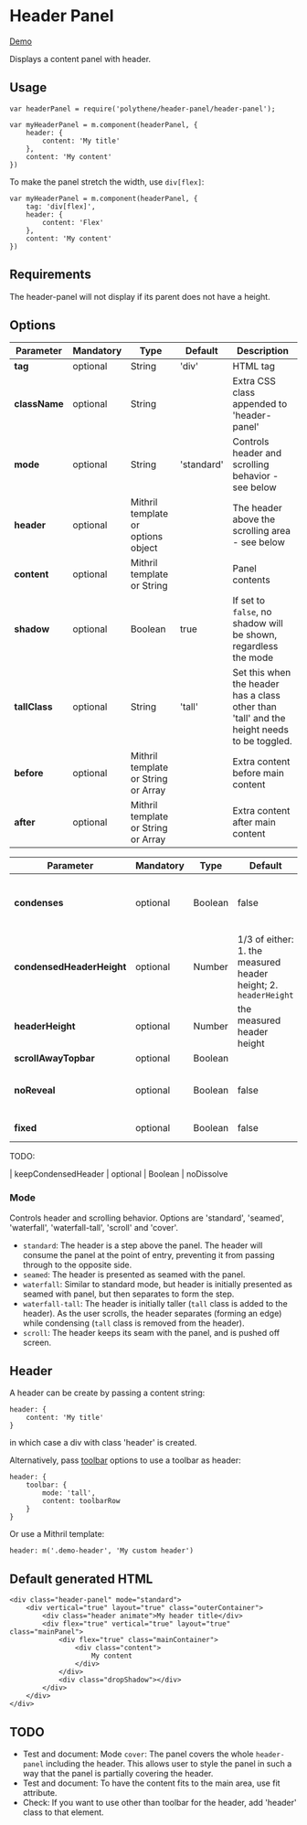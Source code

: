 # Header Panel

<a class="btn-demo" href="http://arthurclemens.github.io/Polythene-Examples/header-panel.html">Demo</a>

Displays a content panel with header.


## Usage

	var headerPanel = require('polythene/header-panel/header-panel');

	var myHeaderPanel = m.component(headerPanel, {
	    header: {
	        content: 'My title'
	    },
	    content: 'My content'
	})

To make the panel stretch the width, use `div[flex]`:

	var myHeaderPanel = m.component(headerPanel, {
		tag: 'div[flex]',
	    header: {
	        content: 'Flex'
	    },
	    content: 'My content'
	})


## Requirements

The header-panel will not display if its parent does not have a height.


## Options

| **Parameter** |  **Mandatory** | **Type** | **Default** | **Description** |
| ------------- | -------------- | -------- | ----------- | --------------- |
| **tag** | optional | String | 'div' | HTML tag |
| **className** | optional | String |  | Extra CSS class appended to 'header-panel' |
| **mode** | optional | String | 'standard'| Controls header and scrolling behavior - see below |
| **header** | optional | Mithril template or options object | | The header above the scrolling area - see below |
| **content** | optional | Mithril template or String | | Panel contents |
| **shadow** | optional | Boolean | true | If set to `false`, no shadow will be shown, regardless the mode |
| **tallClass** | optional | String | 'tall' | Set this when the header has a class other than 'tall' and the height needs to be toggled. |
| **before** | optional | Mithril template or String or Array | | Extra content before main content |
| **after** | optional | Mithril template or String or Array | | Extra content after main content |


| **Parameter** |  **Mandatory** | **Type** | **Default** | **Description** |
| ------------- | -------------- | -------- | ----------- | --------------- |
| **condenses** | optional | Boolean | false | Set to true to condense the header's height to `condensedHeaderHeight` when scrolling |
| **condensedHeaderHeight** | optional | Number | 1/3 of either: 1. the measured header height; 2. `headerHeight` | xxx |
| **headerHeight** | optional | Number | the measured header height | xxx |
| **scrollAwayTopbar** | optional | Boolean |
| **noReveal** | optional | Boolean | false | Set to true to not let the header slide back in when scrolling back up. |
| **fixed** | optional | Boolean | false | Set to true to keep the header fixed to the top |
TODO:

| keepCondensedHeader | optional | Boolean |
noDissolve




### Mode

Controls header and scrolling behavior. Options are 'standard', 'seamed', 'waterfall', 'waterfall-tall', 'scroll' and 'cover'.

* `standard`: The header is a step above the panel. The header will consume the panel at the point of entry, preventing it from passing through to the opposite side.
* `seamed`: The header is presented as seamed with the panel.
* `waterfall`: Similar to standard mode, but header is initially presented as seamed with panel, but then separates to form the step.
* `waterfall-tall`: The header is initially taller (`tall` class is added to the header).  As the user scrolls, the header separates (forming an edge) while condensing (`tall` class is removed from the header).
* `scroll`: The header keeps its seam with the panel, and is pushed off screen.


## Header

A header can be create by passing a content string:

	header: {
	    content: 'My title'
	}

in which case a div with class 'header' is created.

Alternatively, pass [toolbar](#toolbar) options to use a toolbar as header:

    header: {
        toolbar: {
            mode: 'tall',
            content: toolbarRow
        }
    }

Or use a Mithril template:

	header: m('.demo-header', 'My custom header')


## Default generated HTML

	<div class="header-panel" mode="standard">
		<div vertical="true" layout="true" class="outerContainer">
			<div class="header animate">My header title</div>
			<div flex="true" vertical="true" layout="true" class="mainPanel">
				<div flex="true" class="mainContainer">
					<div class="content">
						My content
					</div>
				</div>
				<div class="dropShadow"></div>
			</div>
		</div>
	</div>


## TODO

* Test and document: Mode `cover`: The panel covers the whole `header-panel` including the header. This allows user to style the panel in such a way that the panel is partially covering the header.
* Test and document: To have the content fits to the main area, use fit attribute.
* Check: If you want to use other than toolbar for the header, add 'header' class to that element.


